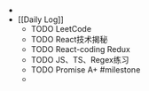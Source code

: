 -
- [[Daily Log]]
	- TODO LeetCode
	- TODO React技术揭秘
	- TODO React-coding Redux
	- TODO JS、TS、Regex练习
	- TODO Promise A+ #milestone
	-